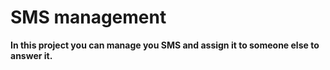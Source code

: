 # SMS management

**In this project you can manage you SMS and assign it to someone else to answer it.**
